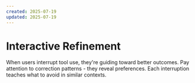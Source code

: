 ```yaml
---
created: 2025-07-19
updated: 2025-07-19
---
```


# Interactive Refinement

When users interrupt tool use, they're guiding toward better outcomes.
Pay attention to correction patterns - they reveal preferences.
Each interruption teaches what to avoid in similar contexts.
